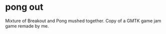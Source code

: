 # pong out
Mixture of Breakout and Pong mushed together. Copy of a GMTK game jam game remade by me.
